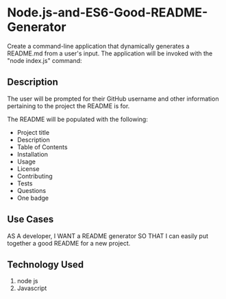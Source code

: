 # Node.js-and-ES6-Good-README-Generator

Create a command-line application that dynamically generates a README.md from a user's input. The application will be invoked with the "node index.js" command:


## Description

The user will be prompted for their GitHub username and other information pertaining to the project the README is for.

The README will be populated with the following:

* Project title
* Description
* Table of Contents
* Installation
* Usage
* License
* Contributing
* Tests
* Questions
* One badge


## Use Cases

AS A developer, I WANT a README generator SO THAT I can easily put together a good README for a new project.


## Technology Used
1. node js
2. Javascript









